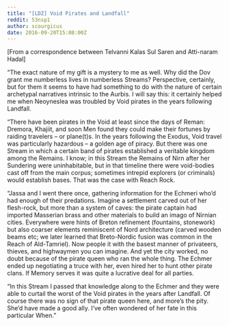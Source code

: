 ```yaml
---
title: "[LDZ] Void Pirates and Landfall"
reddit: 53nsp1
author: scourgicus
date: 2016-09-20T15:08:00Z
---
```


[From a correspondence between Telvanni Kalas Sul Saren and Atti-naram Hadal]

“The exact nature of my gift is a mystery to me as well.  Why did the Dov grant me numberless lives in numberless Streams?  Perspective, certainly, but for them it seems to have had something to do with the nature of certain archetypal narratives intrinsic to the Aurbis.  I will say this:  it certainly helped me when Neoyneslea was troubled by Void pirates in the years following Landfall.

“There have been pirates in the Void at least since the days of Reman:  Dremora, Khajiit, and soon Men found they could make their fortunes by raiding travelers – or plane(t)s.  In the years following the Exodus, Void travel was particularly hazardous – a golden age of piracy.  But there was one Stream in which a certain band of pirates established a veritable kingdom among the Remains.  I know; in this Stream the Remains of Nirn after her Sundering were uninhabitable, but in that timeline there were void-bodies cast off from the main corpus; sometimes intrepid explorers (or criminals) would establish bases.  That was the case with Reach Rock.

“Jassa and I went there once, gathering information for the Echmeri who’d had enough of their predations.  Imagine a settlement carved out of her flesh-rock, but more than a system of caves:  the pirate captain had imported Masserian brass and other materials to build an imago of Nirnian cities.  Everywhere were hints of Breton refinement (fountains, stonework) but also coarser elements reminiscent of Nord architecture (carved wooden beams etc; we later learned that Breto-Nordic fusion was common in the Reach of Ald-Tamriel).  Now people it with the basest manner of privateers, thieves, and highwaymen you can imagine.  And yet the city worked, no doubt because of the pirate queen who ran the whole thing.  The Echmer ended up negotiating a truce with her, even hired her to hunt other pirate clans.  If Memory serves it was quite a lucrative deal for all parties.

“In this Stream I passed that knowledge along to the Echmer and they were able to curtail the worst of the Void pirates in the years after Landfall.  Of course there was no sign of that pirate queen here, and more’s the pity.  She’d have made a good ally.  I’ve often wondered of her fate in this particular When.”
